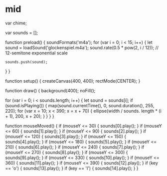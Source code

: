 # mid

var chime;

var sounds = [];

function preload() {
  soundFormats('m4a');
  for (var i = 0; i < 15; i++) {
    let sound = loadSound('glockenspiel.m4a');
    sound.rate(0.5 * pow(2, i / 12)); // 12-semitone exponential scale

    sounds.push(sound);
  }
}

function setup() {
  createCanvas(400, 400);
  rectMode(CENTER);
}

function draw() {
  background(400);
  noFill();

  for (var i = 0; i < sounds.length; i++) {
    let sound = sounds[i];
    if (sound.isPlaying()) {
      map(sound.currentTime(), 0, sound.duration(), 255, 220);
      for (var x = 10; x < 390; x = x + 70) {
      ellipse(width / sounds. length * (i + 1), 200, x + 20);
      }
    }
  }
}

function mouseMoved() {
  if (mouseY <= 30) {
    sounds[0].play();
  }
  if (mouseY <= 60) {
    sounds[1].play();
  }
  if (mouseY <= 90) {
    sounds[2].play();
  }
  if (mouseY <= 120) {
    sounds[3].play();
  }
  if (mouseY <= 150) {
    sounds[4].play();
  }
  if (mouseY <= 180) {
    sounds[5].play();
  }
  if (mouseY <= 210) {
    sounds[6].play();
  }
  if (mouseY <= 240) {
    sounds[7].play();
  }
  if (mouseY <= 270) {
    sounds[8].play();
  }
  if (mouseY <= 300) {
    sounds[9].play();
  }
  if (mouseY <= 330) {
    sounds[10].play();
  }
  if (mouseY <= 360) {
    sounds[11].play();
  }
  if (mouseY <= 390) {
    sounds[12].play();
  }
  if (key == 'o') {
    sounds[13].play();
  }
  if (key == 'l') {
    sounds[14].play();
  }
}
